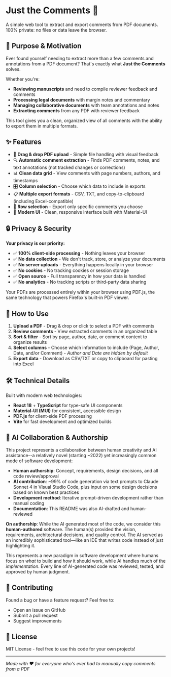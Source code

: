 # Just the Comments 💬

A simple web tool to extract and export comments from PDF documents. 100% private: no files or data leave the browser.

## 🎯 Purpose & Motivation

Ever found yourself needing to extract more than a few comments and annotations from a PDF document? That's exactly what **Just the Comments** solves.

Whether you're:
- **Reviewing manuscripts** and need to compile reviewer feedback and comments
- **Processing legal documents** with margin notes and commentary  
- **Managing collaborative documents** with team annotations and notes
- **Extracting comments** from any PDF with reviewer feedback

This tool gives you a clean, organized view of all comments with the ability to export them in multiple formats.

## ✨ Features

- 📄 **Drag & drop PDF upload** - Simple file handling with visual feedback
- 🔍 **Automatic comment extraction** - Finds PDF comments, notes, and text annotations (not tracked changes or corrections)
- 📊 **Clean data grid** - View comments with page numbers, authors, and timestamps
- 🎛️ **Column selection** - Choose which data to include in exports
- 📋 **Multiple export formats** - CSV, TXT, and copy-to-clipboard (including Excel-compatible)
- 🔄 **Row selection** - Export only specific comments you choose
- 🎨 **Modern UI** - Clean, responsive interface built with Material-UI

## 🔒 Privacy & Security

**Your privacy is our priority:**

- ✅ **100% client-side processing** - Nothing leaves your browser
- ✅ **No data collection** - We don't track, store, or analyze your documents
- ✅ **No server uploads** - Everything happens locally in your browser
- ✅ **No cookies** - No tracking cookies or session storage
- ✅ **Open source** - Full transparency in how your data is handled
- ✅ **No analytics** - No tracking scripts or third-party data sharing

Your PDFs are processed entirely within your browser using PDF.js, the same technology that powers Firefox's built-in PDF viewer.

## 🚀 How to Use

1. **Upload a PDF** - Drag & drop or click to select a PDF with comments
2. **Review comments** - View extracted comments in an organized table
3. **Sort & filter** - Sort by page, author, date, or comment content to organize results
4. **Select columns** - Choose which information to include (Page, Author, Date, and/or Comment) - *Author and Date are hidden by default*
5. **Export data** - Download as CSV/TXT or copy to clipboard for pasting into Excel

## 🛠️ Technical Details

Built with modern web technologies:
- **React 18** + **TypeScript** for type-safe UI components
- **Material-UI (MUI)** for consistent, accessible design
- **PDF.js** for client-side PDF processing
- **Vite** for fast development and optimized builds

## 🤖 AI Collaboration & Authorship

This project represents a collaboration between human creativity and AI assistance--a relatively novel (starting ~2022) yet increasingly common mode of software development:

- **Human authorship**: Concept, requirements, design decisions, and all code review/approval
- **AI contribution**: ~99% of code generation via text prompts to Claude Sonnet 4 in Visual Studio Code, plus input on some design decisions based on known best practices
- **Development method**: Iterative prompt-driven development rather than manual coding
- **Documentation**: This README was also AI-drafted and human-reviewed

**On authorship**: While the AI generated most of the code, we consider this **human-authored** software. The human(s) provided the vision, requirements, architectural decisions, and quality control. The AI served as an incredibly sophisticated tool—like an IDE that writes code instead of just highlighting it.

This represents a new paradigm in software development where humans focus on *what* to build and *how* it should work, while AI handles much of the *implementation*. Every line of AI-generated code was reviewed, tested, and approved by human judgment.

## 🤝 Contributing

Found a bug or have a feature request? Feel free to:
- Open an issue on GitHub
- Submit a pull request
- Suggest improvements

## 📝 License

MIT License - feel free to use this code for your own projects!

---

*Made with ❤️ for everyone who's ever had to manually copy comments from a PDF*

